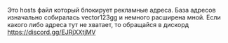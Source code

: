 Это hosts файл который блокирует рекламные адреса.
База адресов изначально собиралась vector123gg и немного расширена мной.
Если какого либо адреса тут не хватает, то обращайся в дискорд https://discord.gg/EJRjXXtjMV
